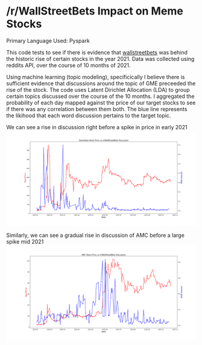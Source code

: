 # /r/WallStreetBets Impact on Meme Stocks
Primary Language Used: Pyspark


This code tests to see if there is evidence that [wallstreetbets](https://old.reddit.com/r/wallstreetbets/) was behind the historic rise of certain stocks in the year 2021. Data was collected using reddits API, over the course of 10 months of 2021.

Using machine learning (topic modeling), specificically I believe there is sufficient evidence that discussions around the topic of GME preceeded the rise of the stock. The code uses Latent Dirichlet Allocation (LDA) to group certain topics discussed over the course of the 10 months. I aggregated the probability of each day mapped against the price of our target stocks to see if there was any correlation between them both. The blue line represents the likihood that each word discussion pertains to the target topic.


We can see a rise in discussion right before a spike in price in early 2021
![alt text](https://github.com/GrantRedfield/WallStreetBets/blob/main/GME_PLOT.png)



Similarly, we can see a gradual rise in discussion of AMC before a large spike mid 2021
![alt text](https://github.com/GrantRedfield/WallStreetBets/blob/main/AMC_PLOT.png)
